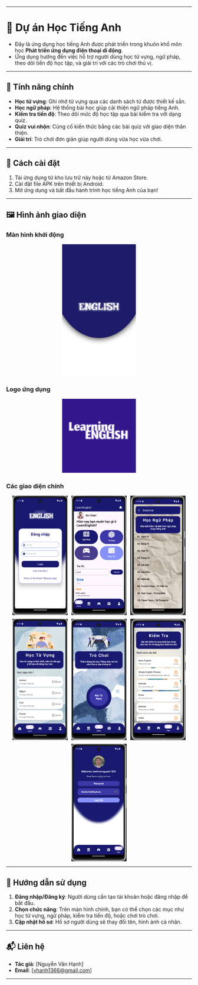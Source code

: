 

---

# 📘 Dự án Học Tiếng Anh  

- Đây là ứng dụng học tiếng Anh được phát triển trong khuôn khổ môn học **Phát triển ứng dụng điện thoại di động**.  
- Ứng dụng hướng đến việc hỗ trợ người dùng học từ vựng, ngữ pháp, theo dõi tiến độ học tập, và giải trí với các trò chơi thú vị.  

---

## 🌟 **Tính năng chính**  
- **Học từ vựng**: Ghi nhớ từ vựng qua các danh sách từ được thiết kế sẵn.  
- **Học ngữ pháp**: Hệ thống bài học giúp cải thiện ngữ pháp tiếng Anh.  
- **Kiểm tra tiến độ**: Theo dõi mức độ học tập qua bài kiểm tra với dạng quiz.  
- **Quiz vui nhộn**: Củng cố kiến thức bằng các bài quiz với giao diện thân thiện.  
- **Giải trí**: Trò chơi đơn giản giúp người dùng vừa học vừa chơi.  

---

## 🚀 **Cách cài đặt**  
1. Tải ứng dụng từ kho lưu trữ này hoặc từ Amazon Store.  
2. Cài đặt file APK trên thiết bị Android.  
3. Mở ứng dụng và bắt đầu hành trình học tiếng Anh của bạn!  

---

## 🖼 **Hình ảnh giao diện**

### **Màn hình khởi động**  
<div style="text-align: center; margin: 10px 0;">  
   <img src="./splashapp.png" alt="Giao diện khởi động" width="200">  
</div>  

### **Logo ứng dụng**  
<div style="text-align: center; margin: 10px 0;">  
   <img src="./Logo App.png" alt="Logo của ứng dụng" width="200">  
</div>  

### **Các giao diện chính**  
<div style="display: flex; flex-wrap: wrap; justify-content: center; gap: 10px; margin-top: 10px;">  
   <img src="./imageloginapp.png" alt="Giao diện đăng nhập" width="150">  
   <img src="./imagehomeapp.png" alt="Giao diện trang chính" width="150">
   <img src="./imagegrammarapp.png" alt="Giao diện ngữ pháp" width="150">  
   <img src="./imagevocabulary.png" alt="Giao diện từ vựng" width="150">  
   <img src="./imagegameapp.png" alt="Giao diện trò chơi" width="150"> 
   <img src="./imagetaskapp.png" alt="Giao diện kiểm tra" width="150">  
   <img src="./imageuserapp.png" alt="Giao diện người dùng" width="150">  
</div>  

---

## 📖 **Hướng dẫn sử dụng**  
1. **Đăng nhập/Đăng ký**: Người dùng cần tạo tài khoản hoặc đăng nhập để bắt đầu.  
2. **Chọn chức năng**: Trên màn hình chính, bạn có thể chọn các mục như học từ vựng, ngữ pháp, kiểm tra tiến độ, hoặc chơi trò chơi.  
3. **Cập nhật hồ sơ**: Hồ sơ người dùng sẽ thay đổi tên, hình ảnh cá nhân.  

---

## 📬 **Liên hệ**  
- **Tác giả**: [Nguyễn Văn Hạnh]  
- **Email**: [vhanh1366@gmail.com]  

---

